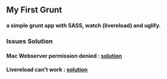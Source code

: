 ## My First Grunt

#### a simple grunt app with SASS, watch (livereload) and uglify.

### Issues Solution

#### Mac Webserver permission denied : [solution](http://stackoverflow.com/questions/3775102/creating-a-symbolic-link-in-sites-directory)

#### Livereload can't work : [solution](http://stackoverflow.com/questions/20120412/grunt-contrib-watch-with-livereload-not-working)
